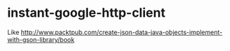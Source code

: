 instant-google-http-client
==========================

Like http://www.packtpub.com/create-json-data-java-objects-implement-with-gson-library/book
